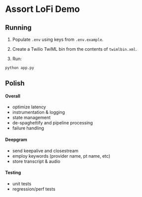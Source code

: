 # Assort LoFi Demo

## Running

1. Populate `.env` using keys from `.env.example`.

2. Create a Twilio TwiML bin from the contents of `twimlbin.xml`.

3. Run:

```sh
python app.py
```

## Polish

#### Overall
- optimize latency
- instrumentation & logging
- state management
- de-spaghettify and pipeline processing
- failure handling

#### Deepgram
- send keepalive and closestream
- employ keywords (provider name, pt name, etc)
- store transcript & audio

#### Testing
- unit tests
- regression/perf tests
